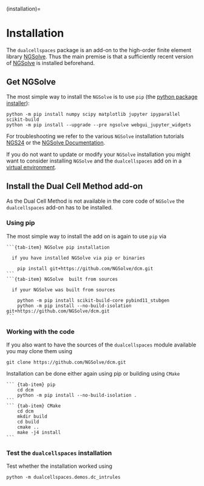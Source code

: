 (installation)=
# Installation

The `dualcellspaces` package is an add-on to the high-order finite element library [NGSolve](https://ngsolve.org). Thus the main premise is that a sufficiently recent version of [NGSolve](https://ngsolve.org) is installed beforehand.


## Get NGSolve

The most simple way to install the `NGSolve` is to use `pip` (the [python package installer](https://pypi.org/project/pip/)):
```
python -m pip install numpy scipy matplotlib jupyter ipyparallel scikit-build
python -m pip install --upgrade --pre ngsolve webgui_jupyter_widgets
```
For troubleshooting we refer to the various `NGSolve` installation tutorials [NGS24](https://docu.ngsolve.org/ngs24/intro.html) or the [NGSolve Documentation](https://docu.ngsolve.org/latest/).

If you do not want to update or modify your `NGSolve` installation you might want to consider installing `NGSolve` and the `dualcellspaces` add on in a [virtual environment](https://docu.ngsolve.org/ngs24/intro.html#installing-parallel-ngsolve).

## Install the Dual Cell Method add-on

As the Dual Cell Method is not available in the core code of `NGSolve` the `dualcellspaces` add-on has to be installed. 

### Using pip

The most simple way to install the add on is again to use `pip` via

```` {tab-set}
```{tab-item} NGSolve pip installation

  if you have installed NGSolve via pip or binaries

    pip install git+https://github.com/NGSolve/dcm.git
```
```{tab-item} NGSolve  built from sources

  if your NGSolve was built from sources

    python -m pip install scikit-build-core pybind11_stubgen 
    python -m pip install --no-build-isolation git+https://github.com/NGSolve/dcm.git
```
````

### Working with the code

If you also want to have the sources of the `dualcellspaces` module available you may clone them using

```
git clone https://github.com/NGSolve/dcm.git
```

Installation can be done either again using pip or building using `CMake`

```` {tab-set}
``` {tab-item} pip
    cd dcm
    python -m pip install --no-build-isolation .
```
``` {tab-item} CMake
    cd dcm
    mkdir build
    cd build
    cmake ..
    make -j4 install
```
````


### Test the `dualcellspaces` installation

Test whether the installation worked using
```
python -m dualcellspaces.demos.dc_intrules
```

